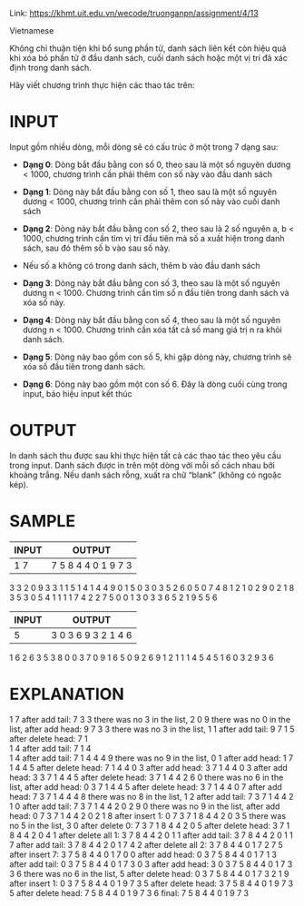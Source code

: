 Link: https://khmt.uit.edu.vn/wecode/truonganpn/assignment/4/13

Vietnamese

Không chỉ thuận tiện khi bổ sung phần tử, danh sách liên kết còn hiệu quả khi xóa bỏ phần tử ở đầu danh sách, cuối danh sách hoặc một vị trí đã xác định trong danh sách.

Hãy viết chương trình thực hiện các thao tác trên:

# INPUT

Input gồm nhiều dòng, mỗi dòng sẽ có cấu trúc ở một trong 7 dạng sau:

- **Dạng 0**: Dòng bắt đầu bằng con số 0, theo sau là một số nguyên dương < 1000, chương trình cần phải thêm con số này vào đầu danh sách

- **Dạng 1**: Dòng này bắt đầu bằng con số 1, theo sau là một số nguyên dương < 1000, chương trình cần phải thêm con số này vào cuối danh sách

- **Dạng 2**: Dòng này bắt đầu bằng con số 2, theo sau là 2 số nguyên a, b < 1000, chương trình cần tìm vị trí đầu tiên mà số a xuất hiện trong danh sách, sau đó thêm số b vào sau số này. 
- Nếu số a không có trong danh sách, thêm b vào đầu danh sách

- **Dạng 3**: Dòng này bắt đầu bằng con số 3, theo sau là một số nguyên dương n < 1000. Chương trình cần tìm số n đầu tiên trong danh sách và xóa số này.

- **Dạng 4**: Dòng này bắt đầu bằng con số 4, theo sau là một số nguyên dương n < 1000. Chương trình cần xóa tất cả số mang giá trị n ra khỏi danh sách.

- **Dạng 5**: Dòng này bao gồm con số 5, khi gặp dòng này, chương trình sẽ xóa số đầu tiên trong danh sách.

- **Dạng 6**: Dòng này bao gồm một con số 6. Đây là dòng cuối cùng trong input, báo hiệu input kết thúc

# OUTPUT

In danh sách thu được sau khi thực hiện tất cả các thao tác theo yêu cầu trong input. Danh sách được in trên một dòng với mỗi số cách nhau bởi khoảng trắng. 
Nếu danh sách rỗng, xuất ra chữ “blank” (không có ngoặc kép).

# SAMPLE

**INPUT** | **OUTPUT**         
----------| ----------         
1 7 | 7 5 8 4 4 0 1 9 7 3
3 3
2 0 9
3 3
1 1
5
1 4
1 4
4 9
0 1
5
0 3
0 3
5
2 6 0
5
0 7
4 8
1 2
1 0
2 9 0
2 1 8
3 5
3 0
5
4 1
1 1
1 7
4 2
2 7 5
0 0
1 3
0 3
3 6
5
2 1 9
5
5
6

**INPUT** | **OUTPUT**         
----------| ----------  
5 | 3 0 3 6 9 3 2 1 4 6
1 6
2 6 3
5
3 8
0 0
3 7
0 9
1 6
5
0 9
2 6 9
1 2
1 1
1 4
5
4 5
1 6
0 3
2 9 3
6

# EXPLANATION

1 7
after add tail: 7 
3 3
there was no 3 in the list,
2 0 9
there was no 0 in the list, after add head: 9 7 
3 3
there was no 3 in the list,
1 1
after add tail: 9 7 1
5
after delete head: 7 1  
1 4
after add tail: 7 1 4   
1 4
after add tail: 7 1 4 4 
4 9
there was no 9 in the list, 
0 1
after add head: 1 7 1 4 4
5
after delete head: 7 1 4 4 
0 3
after add head: 3 7 1 4 4
0 3
after add head: 3 3 7 1 4 4 
5
after delete head: 3 7 1 4 4
2 6 0
there was no 6 in the list, after add head: 0 3 7 1 4 4 
5
after delete head: 3 7 1 4 4
0 7
after add head: 7 3 7 1 4 4 
4 8
there was no 8 in the list,
1 2
after add tail: 7 3 7 1 4 4 2
1 0
after add tail: 7 3 7 1 4 4 2 0
2 9 0
there was no 9 in the list, after add head: 0 7 3 7 1 4 4 2 0 
2 1 8
after insert 1: 0 7 3 7 1 8 4 4 2 0
3 5
there was no 5 in the list,
3 0
after delete 0: 7 3 7 1 8 4 4 2 0 
5
after delete head: 3 7 1 8 4 4 2 0
4 1
after delete all 1: 3 7 8 4 4 2 0
1 1
after add tail: 3 7 8 4 4 2 0 1
1 7
after add tail: 3 7 8 4 4 2 0 1 7 
4 2
after delete all 2: 3 7 8 4 4 0 1 7
2 7 5
after insert 7: 3 7 5 8 4 4 0 1 7
0 0
after add head: 0 3 7 5 8 4 4 0 1 7
1 3
after add tail: 0 3 7 5 8 4 4 0 1 7 3 
0 3
after add head: 3 0 3 7 5 8 4 4 0 1 7 3
3 6
there was no 6 in the list,
5
after delete head: 0 3 7 5 8 4 4 0 1 7 3
2 1 9
after insert 1: 0 3 7 5 8 4 4 0 1 9 7 3 
5
after delete head: 3 7 5 8 4 4 0 1 9 7 3
5
after delete head: 7 5 8 4 4 0 1 9 7 3
6
final: 7 5 8 4 4 0 1 9 7 3 
